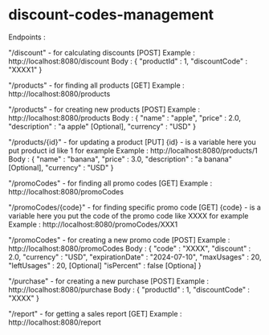 # discount-codes-management
Endpoints : 

"/discount" - for calculating discounts [POST]
Example : http://localhost:8080/discount 
Body : 
{
  "productId" : 1,
  "discountCode" : "XXXX1"
}

"/products" - for finding all products [GET]
Example : http://localhost:8080/products

"/products" - for creating new products [POST]
Example : http://localhost:8080/products
Body : 
{
  "name" : "apple",
  "price" : 2.0,
  "description" : "a apple" [Optional],
  "currency" : "USD"
}

"/products/{id}" - for updating a product [PUT] {id} - is a variable here you put product id like 1 for example
Example : http://localhost:8080/products/1
Body : 
{
  "name" : "banana",
  "price" : 3.0,
  "description" : "a banana" [Optional],
  "currency" : "USD"
}

"/promoCodes" - for finding all promo codes [GET]
Example : http://localhost:8080/promoCodes

"/promoCodes/{code}" - for finding specific promo code [GET] {code} - is a variable here you put the code of the promo code like XXXX for example
Example : http://localhost:8080/promoCodes/XXX1

"/promoCodes" - for creating a new promo code [POST]
Example : http://localhost:8080/promoCodes
Body : 
{
  "code" : "XXXX",
  "discount" : 2.0,
  "currency" : "USD",
  "expirationDate" : "2024-07-10",
  "maxUsages" : 20,
  "leftUsages" : 20, [Optional]
  "isPercent" : false [Optiona]
}

"/purchase" - for creating a new purchase [POST]
Example : http://localhost:8080/purchase
Body : 
{
  "productId" : 1,
  "discountCode" : "XXXX"
}

"/report" - for getting a sales report [GET]
Example : http://localhost:8080/report
